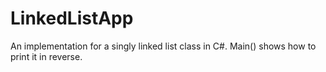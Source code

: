 # LinkedListApp
An implementation for a singly linked list class in C#. Main() shows how to print it in reverse.
